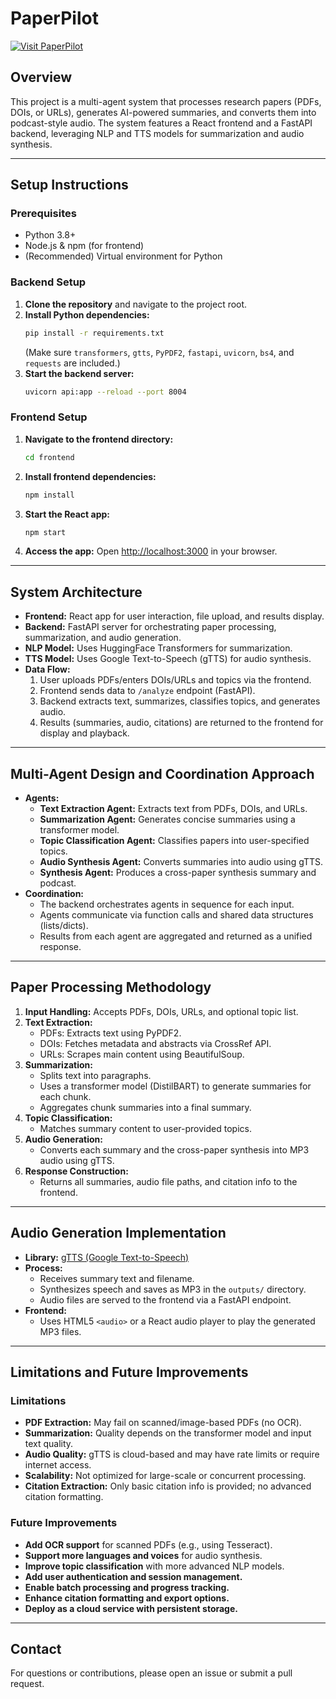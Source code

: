 # PaperPilot 

<a href="https://aptinudge-front.onrender.com" target="_blank">
  <img src="https://img.shields.io/badge/CLick to vist-PaperPilot-1abc9c?style=for-the-badge&logo=rocket" alt="Visit PaperPilot">
</a>

## Overview
This project is a multi-agent system that processes research papers (PDFs, DOIs, or URLs), generates AI-powered summaries, and converts them into podcast-style audio. The system features a React frontend and a FastAPI backend, leveraging NLP and TTS models for summarization and audio synthesis.

---

## Setup Instructions

### Prerequisites
- Python 3.8+
- Node.js & npm (for frontend)
- (Recommended) Virtual environment for Python

### Backend Setup
1. **Clone the repository** and navigate to the project root.
2. **Install Python dependencies:**
   ```sh
   pip install -r requirements.txt
   ```
   (Make sure `transformers`, `gtts`, `PyPDF2`, `fastapi`, `uvicorn`, `bs4`, and `requests` are included.)
3. **Start the backend server:**
   ```sh
   uvicorn api:app --reload --port 8004
   ```

### Frontend Setup
1. **Navigate to the frontend directory:**
   ```sh
   cd frontend
   ```
2. **Install frontend dependencies:**
   ```sh
   npm install
   ```
3. **Start the React app:**
   ```sh
   npm start
   ```
4. **Access the app:**
   Open [http://localhost:3000](http://localhost:3000) in your browser.

---

## System Architecture

- **Frontend:** React app for user interaction, file upload, and results display.
- **Backend:** FastAPI server for orchestrating paper processing, summarization, and audio generation.
- **NLP Model:** Uses HuggingFace Transformers for summarization.
- **TTS Model:** Uses Google Text-to-Speech (gTTS) for audio synthesis.
- **Data Flow:**
  1. User uploads PDFs/enters DOIs/URLs and topics via the frontend.
  2. Frontend sends data to `/analyze` endpoint (FastAPI).
  3. Backend extracts text, summarizes, classifies topics, and generates audio.
  4. Results (summaries, audio, citations) are returned to the frontend for display and playback.

---

## Multi-Agent Design and Coordination Approach

- **Agents:**
  - **Text Extraction Agent:** Extracts text from PDFs, DOIs, and URLs.
  - **Summarization Agent:** Generates concise summaries using a transformer model.
  - **Topic Classification Agent:** Classifies papers into user-specified topics.
  - **Audio Synthesis Agent:** Converts summaries into audio using gTTS.
  - **Synthesis Agent:** Produces a cross-paper synthesis summary and podcast.
- **Coordination:**
  - The backend orchestrates agents in sequence for each input.
  - Agents communicate via function calls and shared data structures (lists/dicts).
  - Results from each agent are aggregated and returned as a unified response.

---

## Paper Processing Methodology

1. **Input Handling:** Accepts PDFs, DOIs, URLs, and optional topic list.
2. **Text Extraction:**
   - PDFs: Extracts text using PyPDF2.
   - DOIs: Fetches metadata and abstracts via CrossRef API.
   - URLs: Scrapes main content using BeautifulSoup.
3. **Summarization:**
   - Splits text into paragraphs.
   - Uses a transformer model (DistilBART) to generate summaries for each chunk.
   - Aggregates chunk summaries into a final summary.
4. **Topic Classification:**
   - Matches summary content to user-provided topics.
5. **Audio Generation:**
   - Converts each summary and the cross-paper synthesis into MP3 audio using gTTS.
6. **Response Construction:**
   - Returns all summaries, audio file paths, and citation info to the frontend.

---

## Audio Generation Implementation

- **Library:** [gTTS (Google Text-to-Speech)](https://pypi.org/project/gTTS/)
- **Process:**
  - Receives summary text and filename.
  - Synthesizes speech and saves as MP3 in the `outputs/` directory.
  - Audio files are served to the frontend via a FastAPI endpoint.
- **Frontend:**
  - Uses HTML5 `<audio>` or a React audio player to play the generated MP3 files.

---

## Limitations and Future Improvements

### Limitations
- **PDF Extraction:** May fail on scanned/image-based PDFs (no OCR).
- **Summarization:** Quality depends on the transformer model and input text quality.
- **Audio Quality:** gTTS is cloud-based and may have rate limits or require internet access.
- **Scalability:** Not optimized for large-scale or concurrent processing.
- **Citation Extraction:** Only basic citation info is provided; no advanced citation formatting.

### Future Improvements
- **Add OCR support** for scanned PDFs (e.g., using Tesseract).
- **Support more languages and voices** for audio synthesis.
- **Improve topic classification** with more advanced NLP models.
- **Add user authentication and session management.**
- **Enable batch processing and progress tracking.**
- **Enhance citation formatting and export options.**
- **Deploy as a cloud service with persistent storage.**

---

## Contact
For questions or contributions, please open an issue or submit a pull request.
